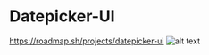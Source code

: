 # Datepicker-UI
https://roadmap.sh/projects/datepicker-ui
![alt text](https://assets.roadmap.sh/guest/datepicker-ui-7l480.png)
